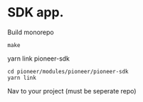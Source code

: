 # SDK app.

Build monorepo
```
make
```

yarn link pioneer-sdk

```
cd pioneer/modules/pioneer/pioneer-sdk
yarn link
```

Nav to your project (must be seperate repo)

```

```
